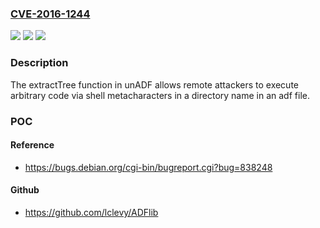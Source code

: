 ### [CVE-2016-1244](https://cve.mitre.org/cgi-bin/cvename.cgi?name=CVE-2016-1244)
![](https://img.shields.io/static/v1?label=Product&message=n%2Fa&color=blue)
![](https://img.shields.io/static/v1?label=Version&message=n%2Fa&color=blue)
![](https://img.shields.io/static/v1?label=Vulnerability&message=n%2Fa&color=brighgreen)

### Description

The extractTree function in unADF allows remote attackers to execute arbitrary code via shell metacharacters in a directory name in an adf file.

### POC

#### Reference
- https://bugs.debian.org/cgi-bin/bugreport.cgi?bug=838248

#### Github
- https://github.com/lclevy/ADFlib

